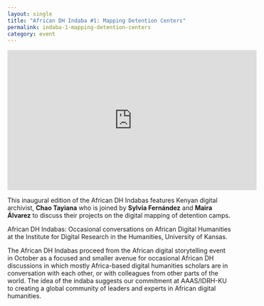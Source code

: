 ```yaml
---
layout: single
title: "African DH Indaba #1: Mapping Detention Centers"
permalink: indaba-1-mapping-detention-centers
category: event
---
```


<iframe width="560" height="315" src="https://www.youtube.com/embed/d3zg_W3_yUQ" title="YouTube video player" frameborder="0" allow="accelerometer; autoplay; clipboard-write; encrypted-media; gyroscope; picture-in-picture" allowfullscreen></iframe>

This inaugural edition of the African DH Indabas features Kenyan digital archivist, **Chao Tayiana** who is joined by **Sylvia Fernández** and **Maira Álvarez** to discuss their projects on the digital mapping of detention camps.

African DH Indabas: Occasional conversations on African Digital Humanities at the Institute for Digital Research in the Humanities, University of Kansas.

The African DH Indabas proceed from the African digital storytelling event in October as a focused and smaller avenue for occasional African DH discussions in which mostly Africa-based digital humanities scholars are in conversation with each other, or with colleagues from other parts of the world. The idea of the indaba suggests our commitment at AAAS/IDRH-KU to creating a global community of leaders and experts in African digital humanities. 

